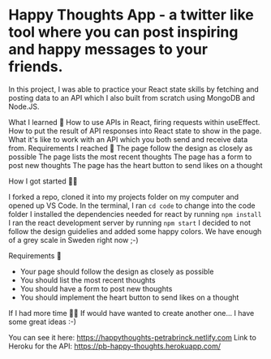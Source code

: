 # Happy Thoughts App - a twitter like tool where you can post inspiring and happy messages to your friends.

In this project, I was able to practice your React state skills by fetching and posting data to an API which I also built from scratch using MongoDB and Node.JS. 

What I learned 🧠
How to use APIs in React, firing requests within useEffect.
How to put the result of API responses into React state to show in the page.
What it's like to work with an API which you both send and receive data from.
Requirements I reached 🧪
The page follow the design as closely as possible
The page lists the most recent thoughts
The page has a form to post new thoughts
The page has the heart button to send likes on a thought

How I got started 💪🏼

I forked a repo, cloned it into my projects folder on my computer and opened up VS Code.
In the terminal, I ran `cd code` to change into the code folder
I installed the dependencies needed for react by running `npm install`
I ran the react development server by running `npm start`
I decided to not follow the design guidelies and added some happy colors. We have enough of a grey scale in Sweden right now ;-)  

Requirements 🧪

* Your page should follow the design as closely as possible
* You should list the most recent thoughts
* You should have a form to post new thoughts
* You should implement the heart button to send likes on a thought

If I had more time 🏃‍♂
If would have wanted to create another one... I have some great ideas :-)

You can see it here: https://happythoughts-petrabrinck.netlify.com
Link to Heroku for the API: https://pb-happy-thoughts.herokuapp.com/



